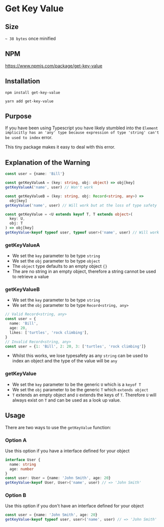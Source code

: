 # Get Key Value

## Size

`~ 38 bytes` once minified

## NPM

https://www.npmjs.com/package/get-key-value

## Installation

`npm install get-key-value`

`yarn add get-key-value`

## Purpose

If you have been using Typescript you have likely stumbled into the `Element implicitly has an 'any' type because expression of type 'string' can't be used to index` error.

This tiny package makes it easy to deal with this error.

## Explanation of the Warning

```typescript
const user = {name: 'Bill'}

const getKeyValueA = (key: string, obj: object) => obj[key]
getKeyValueA('name', user) // Won't work

const getKeyValueB = (key: string, obj: Record<string, any>) =>
  obj[key]
getKeyValue('name', user) // Will work but at the loss of type safety

const getKeyValue = <U extends keyof T, T extends object>(
  key: U,
  obj: T
) => obj[key]
getKeyValue<keyof typeof user, typeof user>('name', user) // Will work with type safety
```

### getKeyValueA

- We set the `key` parameter to be type `string`
- We set the `obj` parameter to be type `object`
- The `object` type defaults to an empty object `{}`
- The are no string in an empty object, therefore a string cannot be used to retrieve a value

### getKeyValueB

- We set the `key` parameter to be type `string`
- We set the `obj` parameter to be type `Record<string, any>`

```typescript
// Valid Record<string, any>
const user = {
  name: 'Bill',
  age: 20,
  likes: ['turtles', 'rock climbing'],
}
// Invalid Record<string, any>
const user = {1: 'Bill', 2: 20, 3: ['turtles', 'rock climbing']}
```

- Whilst this works, we lose typesafety as any `string` can be used to index an object and the type of the value will be `any`

### getKeyValue

- We set the `key` parameter to be the generic `U` which is a `keyof T`
- We set the `obj` parameter to be the generic `T` which `extends object`
- `T` extends an empty object and `U` extends the keys of `T`. Therefore `U` will always exist on `T` and can be used as a look up value.

## Usage

There are two ways to use the `getKeyValue` function:

### Option A

Use this option if you have a interface defined for your object

```typescript
interface User {
  name: string
  age: number
}
const user: User = {name: 'John Smith', age: 20}
getKeyValue<keyof User, User>('name', user) // => 'John Smith'
```

### Option B

Use this option if you don't have an interface defined for your object

```typescript
const user = {name: 'John Smith', age: 20}
getKeyValue<keyof typeof user, user>('name', user) // => 'John Smith'
```

